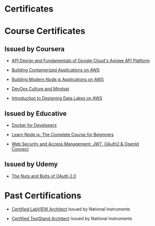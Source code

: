 # Certificates

# Course Certificates
## Issued by Coursera
- [API Design and Fundamentals of Google Cloud's Apigee API Platform](https://coursera.org/share/87af2fbebfc847e36dd15101ae8d95f6)

- [Building Containerized Applications on AWS](https://coursera.org/share/2ccdbfa349a9e12bffc3df10e499d5c7)

- [Building Modern Node.js Applications on AWS](https://coursera.org/share/2a98611e48075b21c86e5351f672888a)

- [DevOps Culture and Mindset](https://coursera.org/share/0ef452563664a6a1f204f8f322316441)

- [Introduction to Designing Data Lakes on AWS](https://coursera.org/share/19899809854bf7bc8e3e41e7f2322561)

## Issued by Educative
- [Docker for Developers](https://www.educative.io/verify-certificate/r0w3pLtnWZ5LgVKopILlKAloJXYnF6)

- [Learn Node.js: The Complete Course for Beginners](https://www.educative.io/verify-certificate/RgxzXQFR23mW3XOEJiXmz5m8B1LDc6)

- [Web Security and Access Management: JWT, OAuth2 & OpenId Connect](https://www.educative.io/verify-certificate/0A6pZY5kgkouYlgnB7NZLOhoA5mA60Y8GiP)

## Issued by Udemy
- [The Nuts and Bolts of OAuth 2.0 ](https://www.udemy.com/certificate/UC-0ce4b432-6c7b-40e4-85d3-b60f5ae86e0f/)

# Past Certifications

- [Certified LabVIEW Architect](https://raw.githubusercontent.com/ikaz/course-certificates/main/pastCertifications/LabVIEWArchitect.pdf)
Issued by National Instruments

- [Certified TestStand Architect](https://raw.githubusercontent.com/ikaz/course-certificates/main/pastCertifications/TestStandArchitect.pdf)
Issued by National Instruments
